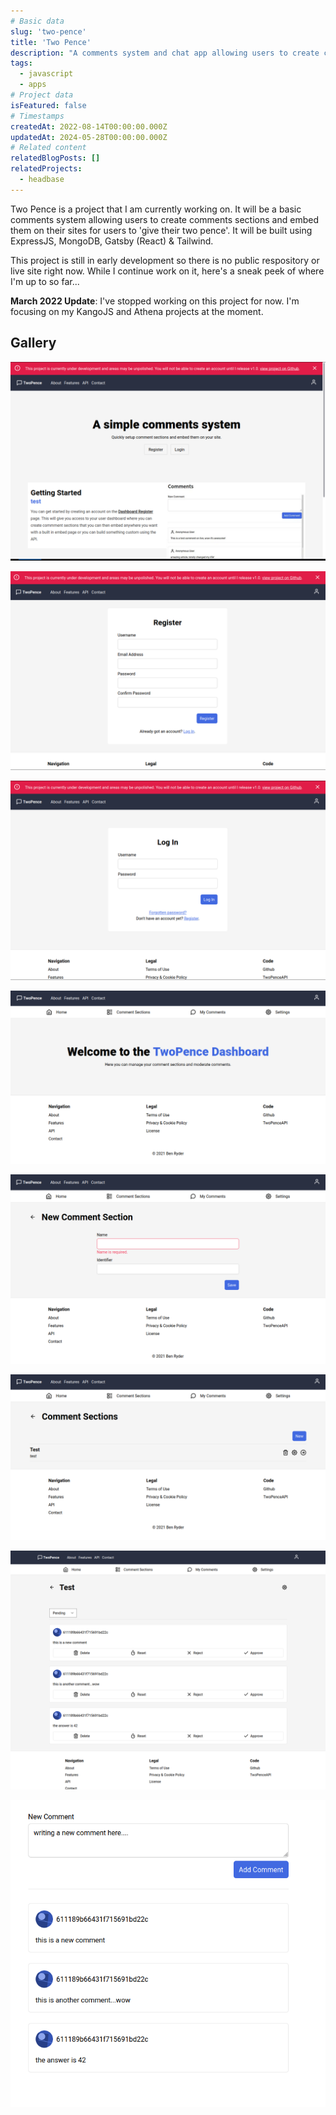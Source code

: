 ```yaml
---
# Basic data
slug: 'two-pence'
title: 'Two Pence'
description: "A comments system and chat app allowing users to create comments sections and embed them on their sites for users to 'give their two pence'."
tags:
  - javascript
  - apps
# Project data
isFeatured: false
# Timestamps
createdAt: 2022-08-14T00:00:00.000Z
updatedAt: 2024-05-28T00:00:00.000Z
# Related content
relatedBlogPosts: []
relatedProjects:
  - headbase
---
```


Two Pence is a project that I am currently working on. It will be a basic comments system allowing users to create comments sections and embed them on their sites for users to 'give their two pence'.
It will be built using ExpressJS, MongoDB, Gatsby (React) & Tailwind.

This project is still in early development so there is no public respository or live site right now. While I continue work on it, here's a sneak peek of where I'm up to so far...

**March 2022 Update**: I've stopped working on this project for now. I'm focusing on my KangoJS and Athena projects at the moment.

## Gallery
![](./assets/two-pence--home.png)

![](./assets/two-pence--register.png)

![](./assets/two-pence--log-in.png)

![](./assets/two-pence--dashboard.png)

![](./assets/two-pence--new-comment-section.png)

![](./assets/two-pence--comment-section.png)

![](./assets/two-pence--comment-admin.png)

![](./assets/two-pence--comments.png)
